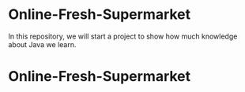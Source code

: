 # Online-Fresh-Supermarket
In this repository, we will start a project to show how much knowledge about Java we learn.
# Online-Fresh-Supermarket